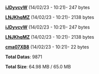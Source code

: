 [**iJDyvcvW**](/data/iJDyvcvW.txt) (14/02/23 - 10:21)- 247 bytes

[**LNJKhqMZ**](/data/LNJKhqMZ.txt) (14/02/23 - 10:21)- 2138 bytes

[**iJDyvcvW**](/data/iJDyvcvW.txt) (14/02/23 - 10:21)- 247 bytes

[**LNJKhqMZ**](/data/LNJKhqMZ.txt) (14/02/23 - 10:21)- 2138 bytes

[**cma07XB8**](/data/cma07XB8.txt) (14/02/23 - 10:21)- 22 bytes

**Total Datas**: 9871

**Total Size**: 64.98 MB / 65.0 MB
